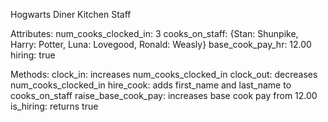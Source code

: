 Hogwarts Diner Kitchen Staff

Attributes:
num_cooks_clocked_in: 3
cooks_on_staff: {Stan: Shunpike, Harry: Potter, Luna: Lovegood, Ronald: Weasly}
base_cook_pay_hr: 12.00
hiring: true

Methods:
clock_in: increases num_cooks_clocked_in
clock_out: decreases num_cooks_clocked_in
hire_cook: adds first_name and last_name to cooks_on_staff
raise_base_cook_pay: increases base cook pay from 12.00
is_hiring: returns true
